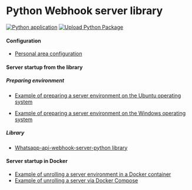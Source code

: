 # Python Webhook server library

[![Python application](https://github.com/green-api/whatsapp-api-webhook-server-python/actions/workflows/python-app.yml/badge.svg?branch=master)](https://github.com/green-api/whatsapp-api-webhook-server-python/actions/workflows/python-app.yml)
[![Upload Python Package](https://github.com/green-api/whatsapp-api-webhook-server-python/actions/workflows/python-publish.yml/badge.svg)](https://github.com/green-api/whatsapp-api-webhook-server-python/actions/workflows/python-publish.yml)

#### Configuration

- [Personal area configuration](../../../api/receiving/technology-webhook-endpoint.md#cabinet)

#### Server startup from the library

##### Preparing environment

- [Example of preparing a server environment on the Ubuntu operating system](serverUbuntu.md)

- [Example of preparing a server environment on the Windows operating system](serverWindows.md)

##### Library

- [Whatsapp-api-webhook-server-python library](serverLibrary.md)

#### Server startup in Docker

- [Example of unrolling a server environment in a Docker container](serverDocker.md)
- [Example of unrolling a server via Docker Compose](serverDockerCompose.md)
